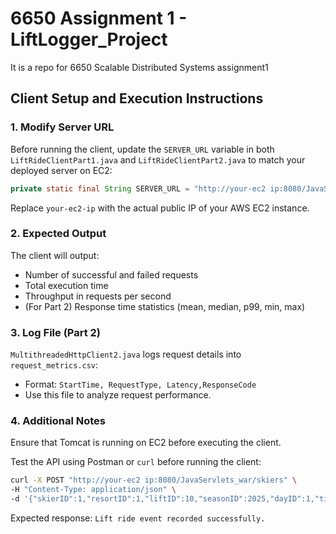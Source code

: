 # 6650 Assignment 1 - LiftLogger_Project
It is a repo for 6650 Scalable Distributed Systems assignment1 

## Client Setup and Execution Instructions

### 1. Modify Server URL

Before running the client, update the `SERVER_URL` variable in both `LiftRideClientPart1.java` and `LiftRideClientPart2.java` to match your deployed server on EC2:

```java
private static final String SERVER_URL = "http://your-ec2 ip:8080/JavaServlets_war/skiers";
```

Replace `your-ec2-ip` with the actual public IP of your AWS EC2 instance.

### 2. Expected Output

The client will output:
- Number of successful and failed requests
- Total execution time
- Throughput in requests per second
- (For Part 2) Response time statistics (mean, median, p99, min, max)

### 3. Log File (Part 2)

`MultithreadedHttpClient2.java` logs request details into `request_metrics.csv`:
- Format: `StartTime, RequestType, Latency,ResponseCode`
- Use this file to analyze request performance.

### 4. Additional Notes

Ensure that Tomcat is running on EC2 before executing the client.

Test the API using Postman or `curl` before running the client:

```bash
curl -X POST "http://your-ec2 ip:8080/JavaServlets_war/skiers" \
-H "Content-Type: application/json" \
-d '{"skierID":1,"resortID":1,"liftID":10,"seasonID":2025,"dayID":1,"time":100}'
```

Expected response: `Lift ride event recorded successfully.`
